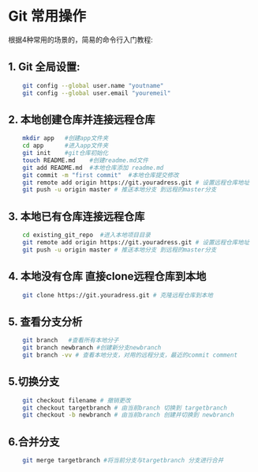 Git 常用操作
===============
根据4种常用的场景的，简易的命令行入门教程:
## 1. Git 全局设置:
```bash
    git config --global user.name "youtname"
    git config --global user.email "youremeil"
```
## 2. 本地创建仓库并连接远程仓库
```bash
    mkdir app   #创建app文件夹
    cd app      #进入app文件夹
    git init    #git仓库初始化
    touch README.md    #创建readme.md文件
    git add README.md  #本地仓库添加 readme.md
    git commit -m "first commit"  #本地仓库提交修改
    git remote add origin https://git.youradress.git # 设置远程仓库地址
    git push -u origin master # 推送本地分支 到远程的master分支
```

## 3. 本地已有仓库连接远程仓库
```bash
    cd existing_git_repo  #进入本地项目目录
    git remote add origin https://git.youradress.git # 设置远程仓库地址
    git push -u origin master # 推送本地分支 到远程的master分支
```

## 4. 本地没有仓库 直接clone远程仓库到本地
```bash
    git clone https://git.youradress.git # 克隆远程仓库到本地
```

## 5. 查看分支分析
```bash
    git branch   #查看所有本地分子
    git branch newbranch #创建新分支newbranch
    git branch -vv # 查看本地分支，对用的远程分支，最近的commit comment
```
## 5.切换分支
```bash
    git checkout filename # 撤销更改
    git checkout targetbranch # 由当前branch 切换到 targetbranch
    git checkout -b newbranch # 由当前branch 创建并切换到 newbranch
```

## 6.合并分支
```bash
    git merge targetbranch #将当前分支与targetbranch 分支进行合并
```